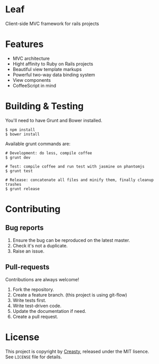 
Leaf
====

Client-side MVC framework for rails projects




Features
========

- MVC architecture
- Hight affinity to Ruby on Rails projects
- Beautiful view template markups
- Powerful two-way data binding system
- View components
- CoffeeScript in mind




Building & Testing
==================

You'll need to have Grunt and Bower installed.

```shell
$ npm install
$ bower install
```

Available grunt commands are:

```shell
# Development: do less, compile coffee
$ grunt dev

# Test: compile coffee and run test with jasmine on phantomjs
$ grunt test

# Release: concatenate all files and minify them, finally cleanup trashes
$ grunt release
```




Contributing
============

Bug reports
-----------

1. Ensure the bug can be reproduced on the latest master.
1. Check it's not a duplicate.
1. Raise an issue.


Pull-requests
-------------

Contributions are always welcome!

1. Fork the repository.
1. Create a feature branch. (this project is using git-flow)
1. Write tests first.
1. Write test-driven code.
1. Update the documentation if need.
1. Create a pull request.




License
=======

This project is copyright by [Creasty](http://www.creasty.com), released under the MIT lisence.  
See `LICENSE` file for details.

